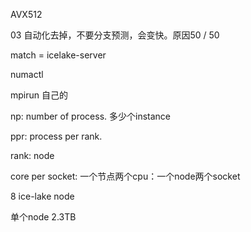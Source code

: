 AVX512

03 自动化去掉，不要分支预测，会变快。原因50 / 50

match = icelake-server



numactl

mpirun 自己的

np: number of process. 多少个instance

ppr: process per rank.

rank: node

core per socket: 一个节点两个cpu：一个node两个socket

8 ice-lake node



单个node 2.3TB
